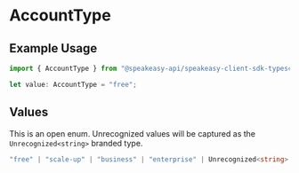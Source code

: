 # AccountType

## Example Usage

```typescript
import { AccountType } from "@speakeasy-api/speakeasy-client-sdk-typescript/sdk/models/shared";

let value: AccountType = "free";
```

## Values

This is an open enum. Unrecognized values will be captured as the `Unrecognized<string>` branded type.

```typescript
"free" | "scale-up" | "business" | "enterprise" | Unrecognized<string>
```
